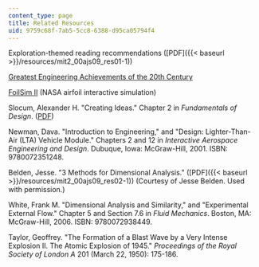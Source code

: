 ```yaml
---
content_type: page
title: Related Resources
uid: 9759c68f-7ab5-5cc8-6388-d95ca05794f4
---
```


Exploration-themed reading recommendations ([PDF]({{< baseurl >}}/resources/mit2_00ajs09_res01-1))

[Greatest Engineering Achievements of the 20th Century](http://www.greatachievements.org/)

[FoilSim II](http://www.grc.nasa.gov/WWW/K-12/airplane/foil2.html) (NASA airfoil interactive simulation)

Slocum, Alexander H. "Creating Ideas." Chapter 2 in _Fundamentals of Design_. ([PDF](http://web.mit.edu/2.75/fundamentals/FUNdaMENTALs%20Book%20pdf/FUNdaMENTALs%20Topic%201.PDF))

Newman, Dava. "Introduction to Engineering," and "Design: Lighter-Than-Air (LTA) Vehicle Module." Chapters 2 and 12 in _Interactive Aerospace Engineering and Design_. Dubuque, Iowa: McGraw-Hill, 2001. ISBN: 9780072351248.

Belden, Jesse. "3 Methods for Dimensional Analysis." ([PDF]({{< baseurl >}}/resources/mit2_00ajs09_res02-1)) (Courtesy of Jesse Belden. Used with permission.)

White, Frank M. "Dimensional Analysis and Similarity," and "Experimental External Flow." Chapter 5 and Section 7.6 in _Fluid Mechanics_. Boston, MA: McGraw-Hill, 2006. ISBN: 9780072938449.

Taylor, Geoffrey. "The Formation of a Blast Wave by a Very Intense Explosion II. The Atomic Explosion of 1945." _Proceedings of the Royal Society of London A_ 201 (March 22, 1950): 175-186.